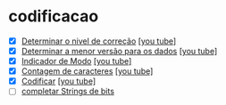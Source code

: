 # codificacao
- [x] [Determinar o nivel de correção](1_determinar_o_nivel_de_correcao.md) [[you tube]](https://youtu.be/tuWauMO8iZ4)
- [x] [Determinar a menor versão para os dados](2_determinar_a_menor_versao.md) [[you tube]](https://youtu.be/kWZuTy0OIEE)
- [x] [Indicador de Modo](3_indicador_de_modo.md) [[you tube]](https://youtu.be/WEVxzWc5WH0)
- [x] [Contagem de caracteres](4_contagem_de_caracteres.md) [[you tube]](https://youtu.be/xjuGtlacGRs)
- [x] [Codificar](5_codificar.md) [[you tube]](https://youtu.be/yy22ptKYbvo)
- [ ] [completar Strings de bits](6_dividir_em_blocos.md)
